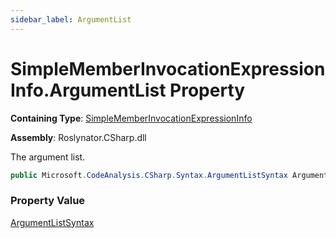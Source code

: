 ```yaml
---
sidebar_label: ArgumentList
---
```


# SimpleMemberInvocationExpressionInfo\.ArgumentList Property

**Containing Type**: [SimpleMemberInvocationExpressionInfo](../index.md)

**Assembly**: Roslynator\.CSharp\.dll

  
The argument list\.

```csharp
public Microsoft.CodeAnalysis.CSharp.Syntax.ArgumentListSyntax ArgumentList { get; }
```

### Property Value

[ArgumentListSyntax](https://docs.microsoft.com/en-us/dotnet/api/microsoft.codeanalysis.csharp.syntax.argumentlistsyntax)

